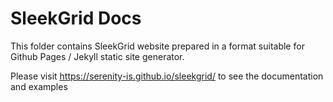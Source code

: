 # SleekGrid Docs

This folder contains SleekGrid website prepared in a format suitable for Github Pages / Jekyll static site generator.

Please visit https://serenity-is.github.io/sleekgrid/ to see the documentation and examples
